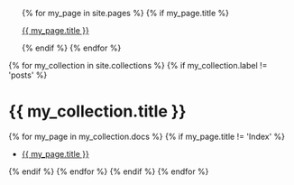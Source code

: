 <ul class="page-list">
    {% for my_page in site.pages %}
        {% if my_page.title %}
            <p><a class="page-link" href="{{ my_page.url | prepend: site.baseurl }}">{{ my_page.title }}</a></p>
        {% endif %}
    {% endfor %}
</ul>


{% for my_collection in site.collections %}
  {% if my_collection.label != 'posts' %}
    <h1 class="page-heading">{{ my_collection.title }}</h1>
        {% for my_page in my_collection.docs %}
            {% if my_page.title != 'Index' %}
                <ul class="collection-page">
                    <li><a class="page-link" href="{{ my_page.url | prepend: site.baseurl }}">{{ my_page.title }}</a></li>
                </ul>
            {% endif %}
        {% endfor %}
    </h1>
  {% endif %}
{% endfor %}
